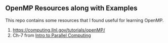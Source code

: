 ## OpenMP Resources along with Examples

This repo contains some resources that I found useful for learning OpenMP.


1. https://computing.llnl.gov/tutorials/openMP/  
2. Ch-7 from [Intro to Parallel Computing](https://www.amazon.com/Introduction-Parallel-Computing-Ananth-Grama/dp/0201648652)